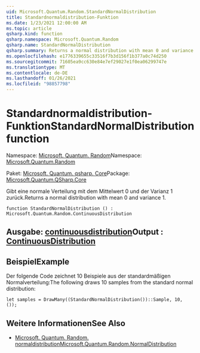 ```yaml
---
uid: Microsoft.Quantum.Random.StandardNormalDistribution
title: Standardnormaldistribution-Funktion
ms.date: 1/23/2021 12:00:00 AM
ms.topic: article
qsharp.kind: function
qsharp.namespace: Microsoft.Quantum.Random
qsharp.name: StandardNormalDistribution
qsharp.summary: Returns a normal distribution with mean 0 and variance 1.
ms.openlocfilehash: e1776339655c33516f7b3d156f1b377a0c74d250
ms.sourcegitcommit: 71605ea9cc630e84e7ef29027e1f0ea06299747e
ms.translationtype: MT
ms.contentlocale: de-DE
ms.lasthandoff: 01/26/2021
ms.locfileid: "98857798"
---
```

# <a name="standardnormaldistribution-function"></a><span data-ttu-id="848d9-102">Standardnormaldistribution-Funktion</span><span class="sxs-lookup"><span data-stu-id="848d9-102">StandardNormalDistribution function</span></span>

<span data-ttu-id="848d9-103">Namespace: [Microsoft. Quantum. Random](xref:Microsoft.Quantum.Random)</span><span class="sxs-lookup"><span data-stu-id="848d9-103">Namespace: [Microsoft.Quantum.Random](xref:Microsoft.Quantum.Random)</span></span>

<span data-ttu-id="848d9-104">Paket: [Microsoft. Quantum. qsharp. Core](https://nuget.org/packages/Microsoft.Quantum.QSharp.Core)</span><span class="sxs-lookup"><span data-stu-id="848d9-104">Package: [Microsoft.Quantum.QSharp.Core](https://nuget.org/packages/Microsoft.Quantum.QSharp.Core)</span></span>


<span data-ttu-id="848d9-105">Gibt eine normale Verteilung mit dem Mittelwert 0 und der Varianz 1 zurück.</span><span class="sxs-lookup"><span data-stu-id="848d9-105">Returns a normal distribution with mean 0 and variance 1.</span></span>

```qsharp
function StandardNormalDistribution () : Microsoft.Quantum.Random.ContinuousDistribution
```


## <a name="output--continuousdistribution"></a><span data-ttu-id="848d9-106">Ausgabe: [continuousdistribution](xref:Microsoft.Quantum.Random.ContinuousDistribution)</span><span class="sxs-lookup"><span data-stu-id="848d9-106">Output : [ContinuousDistribution](xref:Microsoft.Quantum.Random.ContinuousDistribution)</span></span>



## <a name="example"></a><span data-ttu-id="848d9-107">Beispiel</span><span class="sxs-lookup"><span data-stu-id="848d9-107">Example</span></span>

<span data-ttu-id="848d9-108">Der folgende Code zeichnet 10 Beispiele aus der standardmäßigen Normalverteilung:</span><span class="sxs-lookup"><span data-stu-id="848d9-108">The following draws 10 samples from the standard normal distribution:</span></span>

```qsharp
let samples = DrawMany((StandardNormalDistribution())::Sample, 10, ());
```

## <a name="see-also"></a><span data-ttu-id="848d9-109">Weitere Informationen</span><span class="sxs-lookup"><span data-stu-id="848d9-109">See Also</span></span>

- [<span data-ttu-id="848d9-110">Microsoft. Quantum. Random. normaldistribution</span><span class="sxs-lookup"><span data-stu-id="848d9-110">Microsoft.Quantum.Random.NormalDistribution</span></span>](xref:Microsoft.Quantum.Random.NormalDistribution)